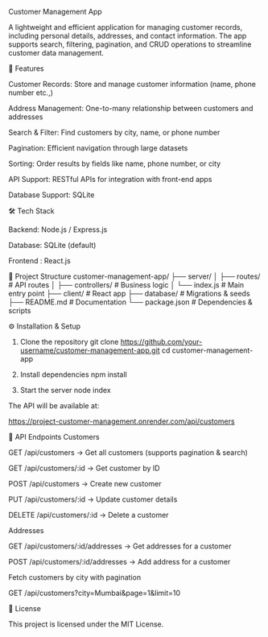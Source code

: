 Customer Management App

A lightweight and efficient application for managing customer records, including personal details, addresses, and contact information. The app supports search, filtering, pagination, and CRUD operations to streamline customer data management.

🚀 Features

Customer Records: Store and manage customer information (name, phone number etc.,)

Address Management: One-to-many relationship between customers and addresses

Search & Filter: Find customers by city, name, or phone number

Pagination: Efficient navigation through large datasets

Sorting: Order results by fields like name, phone number, or city

API Support: RESTful APIs for integration with front-end apps

Database Support: SQLite 

🛠️ Tech Stack

Backend: Node.js / Express.js

Database: SQLite (default) 

Frontend : React.js


📂 Project Structure
customer-management-app/
├── server/
│   ├── routes/          # API routes
│   ├── controllers/     # Business logic
│   └── index.js         # Main entry point
├── client/            # React app
├── database/          # Migrations & seeds
├── README.md          # Documentation
└── package.json       # Dependencies & scripts

⚙️ Installation & Setup
1. Clone the repository
git clone https://github.com/your-username/customer-management-app.git
cd customer-management-app

2. Install dependencies
npm install

3. Start the server
node index

The API will be available at:

https://project-customer-management.onrender.com/api/customers

📖 API Endpoints
Customers

GET /api/customers → Get all customers (supports pagination & search)

GET /api/customers/:id → Get customer by ID

POST /api/customers → Create new customer

PUT /api/customers/:id → Update customer details

DELETE /api/customers/:id → Delete a customer

Addresses

GET /api/customers/:id/addresses → Get addresses for a customer

POST /api/customers/:id/addresses → Add address for a customer

Fetch customers by city with pagination

GET /api/customers?city=Mumbai&page=1&limit=10



📜 License

This project is licensed under the MIT License.
